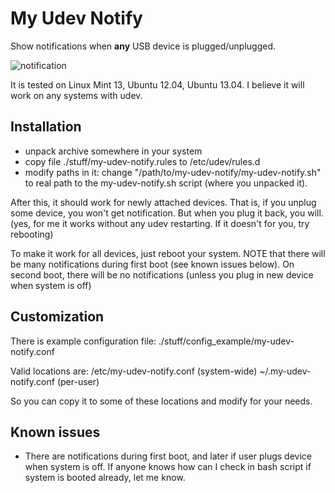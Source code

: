 My Udev Notify
==============
Show notifications when **any** USB device is plugged/unplugged.

![notification](http://i.stack.imgur.com/UQogN.png)

It is tested on Linux Mint 13, Ubuntu 12.04, Ubuntu 13.04.
I believe it will work on any systems with udev.


Installation
------------

 - unpack archive somewhere in your system
 - copy file ./stuff/my-udev-notify.rules  to  /etc/udev/rules.d
 - modify paths in it: change "/path/to/my-udev-notify/my-udev-notify.sh" to
   real path to the my-udev-notify.sh script (where you unpacked it).

After this, it should work for newly attached devices. That is, if you unplug
some device, you won't get notification. But when you plug it back, you will.
(yes, for me it works without any udev restarting. If it doesn't for you, try
rebooting)

To make it work for all devices, just reboot your system. NOTE that there will
be many notifications during first boot (see known issues below). On second
boot, there will be no notifications (unless you plug in new device when
system is off)


Customization
-------------

   There is example configuration file:
      ./stuff/config_example/my-udev-notify.conf 

   Valid locations are:
      /etc/my-udev-notify.conf   (system-wide)
      ~/.my-udev-notify.conf     (per-user)

   So you can copy it to some of these locations and modify for your needs.

Known issues
------------

 - There are notifications during first boot, and later if user plugs
   device when system is off. If anyone knows how can I check in
   bash script if system is booted already, let me know.


